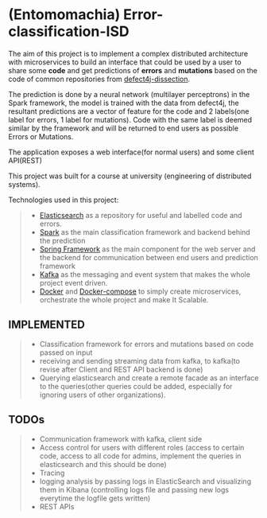 # (Entomomachia) Error-classification-ISD
The aim of this project is to implement a complex distributed architecture with microservices to build an interface that could be used by a user to share some **code** and get predictions of **errors** and **mutations** based on the code of common repositories from [defect4j-dissection](https://github.com/program-repair/defects4j-dissection).

The prediction is done by a neural network (multilayer perceptrons) in the Spark framework, the model is trained with the data from defect4j, the resultant predictions are a vector of feature for the code and 2 labels(one label for errors, 1 label for mutations). 
Code with the same label is deemed similar by the framework and will be returned to end users as possible Errors or Mutations.

The application exposes a web interface(for normal users) and some client API(REST) 

This project was built for a course at university (engineering of distributed systems).

Technologies used in this project:
> - [Elasticsearch](https://www.elastic.co/) as a repository for useful and labelled code and errors.
> - [Spark](https://spark.apache.org/) as the main classification framework and backend behind the prediction
> - [Spring Framework](https://www.google.com/search?client=firefox-b-d&q=spring) as the main component for the web server and the backend for communication between end users and prediction framework
> - [Kafka](https://www.confluent.io/what-is-apache-kafka/?utm_medium=sem&utm_source=google&utm_campaign=ch.sem_br.nonbrand_tp.prs_tgt.kafka_mt.xct_rgn.emea_lng.eng_dv.all_con.kafka-general&utm_term=kafka&creative=&device=c&placement=&gclid=CjwKCAjw7--KBhAMEiwAxfpkWI5WuMmACbZnsIRBemzfwiqFWKfgoY9WfTjr2mPf2p7OdkaOvl1AFhoCdbIQAvD_BwE) as the messaging and event system that makes the whole project event driven.
> - [Docker](https://www.docker.com/) and [Docker-compose](https://docs.docker.com/compose/) to simply create microservices, orchestrate the whole project and make It Scalable.

## IMPLEMENTED
> - Classification framework for errors and mutations based on code passed on input
> - receiving and sending streaming data from kafka, to kafka(to revise after Client and REST API backend is done)
> - Querying elasticsearch and create a remote facade as an interface to the queries(other queries could be added, especially for ignoring users of other organizations).

## TODOs
> - Communication framework with kafka, client side
> - Access control for users with different roles (access to certain code, access to all code for admins, implement the queries in elasticsearch and this should be done)
> - Tracing
> - logging analysis by passing logs in ElasticSearch and visualizing them in Kibana (controlling logs file and passing new logs everytime the logfile gets written)
> - REST APIs